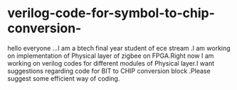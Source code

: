# verilog-code-for-symbol-to-chip-conversion-
hello everyone ...I am a btech final year student of ece stream .I am working on implementation of Physical layer of  zigbee on FPGA.Right now I am working on verilog codes for different modules of Physical layer.I want suggestions regarding code for BIT to CHIP conversion block .Please suggest some efficient way of coding. 
